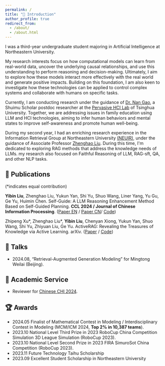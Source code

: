 ```yaml
---
permalink: /
title: "📖 Introduction"
author_profile: true
redirect_from: 
  - /about/
  - /about.html
---
```


I was a third-year undergraduate student majoring in Artificial Intelligence at Northeastern University. 

My research interests focus on how computational models can learn from real-world data, uncover the underlying causal relationships, and use this understanding to perform reasoning and decision-making. Ultimately, I aim to explore how these models interact more effectively with the real world and generate positive impacts. Building on this foundation, I am also keen to investigate how these technologies can be applied to control complex systems and collaborate with humans on specific tasks.

Currently, I am conducting research under the guidance of [Dr. Nan Gao](https://nancygao.com/), a Shuimu Scholar postdoc researcher at the [Pervasive HCI Lab](https://pi.cs.tsinghua.edu.cn/) of Tsinghua University. Together, we are addressing issues in family education using LLM and HCI technologies, aiming to infer human behaviors and mental states to improve self-awareness and promote human well-being.

During my second year, I had an enriching research experience in the Information Retrieval Group at Northeastern University [(NEUIR)](https://neuir.github.io/), under the guidance of Associate Professor [Zhenghao Liu](https://edwardzh.github.io/). During this time, I'm dedicated to exploring RAG methods that address the knowledge needs of LLMs. my research also focused on Faithful Reasoning of LLM, RAG-sft, QA, and other NLP tasks.


## 📝 Publications
(*indicates equal contribution)

**Yibin Liu**, Zhenghao Liu, Yukun Yan, Shi Yu, Shuo Wang, Liner Yang, Yu Gu, Ge Yu, Huimin Chen. Self-Guide: A LLM Reasoning Enhancement Method Based on Self-Guided Planning. **CCL 2024 / Journal of Chinese Information Processing**. ([Paper EN](https://github.com/10-OASIS-01/10-OASIS-01.github.io/blob/master/assets/_CCL2024__Self_Guide__A_LLM_Reasoning_Enhancement_Method_Based_on_Self_Guided_Planning_EN_-4.pdf) / [Paper CN](https://10-oasis-01.github.io/assets/183_self_guide_.pdf)/ [Code](https://github.com/NEUIR/Self-Guide))

Zhipeng Xu\*, Zhenghao Liu\*, **Yibin Liu**, Chenyan Xiong, Yukun Yan, Shuo Wang, Shi Yu, Zhiyuan Liu, Ge Yu. ActiveRAG: Revealing the Treasures of Knowledge via Active Learning. arXiv. ([Paper](https://arxiv.org/abs/2402.13547) / [Code](https://github.com/OpenMatch/ActiveRAG))

## 💬 Talks
- 2024.08, “Retrieval-Augmented Generation Modeling” for Mingtong Weilai (Beijing).

## 👥 Academic Service

- Reviewer for [Chinese CHI 2024](http://chchi.icachi.org/24/).
  
## 🏆 Awards

- 2024.05 Finalist of Mathematical Contest in Modeling / Interdisciplinary Contest in Modeling (MCM/ICM 2024, **Top 2% in 10,387 teams**).
- 2023.10 National Level Third Prize in 2023 RoboCup China Competition Simulation 3D League Simulation (RoboCup 2023).
- 2023.10 National Level Second Prize in 2023 FIRA SimuroSot China Competition (RoboCup 2023).
- 2023.11 Future Technology Taihu Scholarship
- 2023.09 Excellent Student Scholarship in Northeastern University



<!--
---
permalink: /
title: "Yibin (Léon) Liu"
excerpt: "About me"
author_profile: true
redirect_from: 
  - /about/
  - /about.html
---

-->



